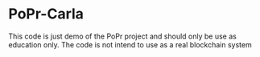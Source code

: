 # PoPr-Carla
This code is just demo of the PoPr project and should only be use as education only. The code is not intend to use as a real blockchain system
